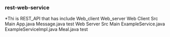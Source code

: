 ### rest-web-service
*Thi is REST_API that has include 
	Web_client
	Web_server
Web Client
	Src
	   Main
		App.java
		Message.java
	   test
Web Server
	Src
	   Main
		ExampleService.java
		ExampleServicelmpl.java
		Meal.java
	   test